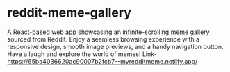 # reddit-meme-gallery
A React-based web app showcasing an infinite-scrolling meme gallery sourced from Reddit. Enjoy a seamless browsing experience with a responsive design, smooth image previews, and a handy navigation button. Have a laugh and explore the world of memes!
Link-https://65ba4036620ac90007b2fcb7--myredditmeme.netlify.app/
